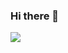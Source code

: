 ### Hi there 👋

<img src="{https://img.shields.io/badge/Telegram-2CA5E0?style=for-the-badge&logo=telegram&logoColor=white}" />


<!--
**SemenovRustam/SemenovRustam** is a ✨ _special_ ✨ repository because its `README.md` (this file) appears on your GitHub profile.

Here are some ideas to get you started:

- 🔭 I’m currently working on ...
- 🌱 I’m currently learning ...
- 👯 I’m looking to collaborate on ...
- 🤔 I’m looking for help with ...
- 💬 Ask me about ...
- 📫 How to reach me: ...
- 😄 Pronouns: ...
- ⚡ Fun fact: ...
-->

